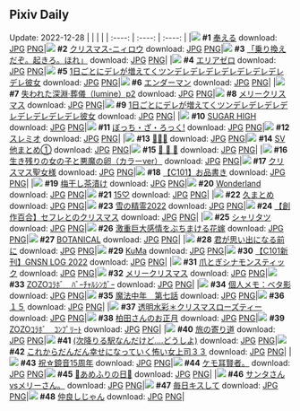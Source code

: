 ## Pixiv Daily
Update: 2022-12-28
|      |      |      |
| :----: | :----: | :----: |
|![](https://pixiv.microyu.workers.dev/c/240x480/img-master/img/2022/12/26/00/46/34/103922811_p0_master1200.jpg) **#1** [奉える](https://www.pixiv.net/artworks/103922811) download: [JPG](https://pixiv.microyu.workers.dev/img-original/img/2022/12/26/00/46/34/103922811_p0.jpg) [PNG](https://pixiv.microyu.workers.dev/img-original/img/2022/12/26/00/46/34/103922811_p0.png)|![](https://pixiv.microyu.workers.dev/c/240x480/img-master/img/2022/12/26/02/00/01/103924641_p0_master1200.jpg) **#2** [クリスマス-ニィロウ](https://www.pixiv.net/artworks/103924641) download: [JPG](https://pixiv.microyu.workers.dev/img-original/img/2022/12/26/02/00/01/103924641_p0.jpg) [PNG](https://pixiv.microyu.workers.dev/img-original/img/2022/12/26/02/00/01/103924641_p0.png)|![](https://pixiv.microyu.workers.dev/c/240x480/img-master/img/2022/12/26/08/04/51/103928760_p0_master1200.jpg) **#3** [「乗り換えだぞ。起きろ。ほれ」](https://www.pixiv.net/artworks/103928760) download: [JPG](https://pixiv.microyu.workers.dev/img-original/img/2022/12/26/08/04/51/103928760_p0.jpg) [PNG](https://pixiv.microyu.workers.dev/img-original/img/2022/12/26/08/04/51/103928760_p0.png)|
|![](https://pixiv.microyu.workers.dev/c/240x480/img-master/img/2022/12/26/00/00/15/103920629_p0_master1200.jpg) **#4** [エリアゼロ](https://www.pixiv.net/artworks/103920629) download: [JPG](https://pixiv.microyu.workers.dev/img-original/img/2022/12/26/00/00/15/103920629_p0.jpg) [PNG](https://pixiv.microyu.workers.dev/img-original/img/2022/12/26/00/00/15/103920629_p0.png)|![](https://pixiv.microyu.workers.dev/c/240x480/img-master/img/2022/12/26/00/00/32/103920718_p0_master1200.jpg) **#5** [1日ごとにデレが増えてくツンデレデレデレデレデレデレデレデレ彼女](https://www.pixiv.net/artworks/103920718) download: [JPG](https://pixiv.microyu.workers.dev/img-original/img/2022/12/26/00/00/32/103920718_p0.jpg) [PNG](https://pixiv.microyu.workers.dev/img-original/img/2022/12/26/00/00/32/103920718_p0.png)|![](https://pixiv.microyu.workers.dev/c/240x480/img-master/img/2022/12/26/00/00/31/103920710_p0_master1200.jpg) **#6** [エンダーマン](https://www.pixiv.net/artworks/103920710) download: [JPG](https://pixiv.microyu.workers.dev/img-original/img/2022/12/26/00/00/31/103920710_p0.jpg) [PNG](https://pixiv.microyu.workers.dev/img-original/img/2022/12/26/00/00/31/103920710_p0.png)|
|![](https://pixiv.microyu.workers.dev/c/240x480/img-master/img/2022/12/26/00/00/18/103920647_p0_master1200.jpg) **#7** [失われた深淵·葬儀（lumine）p2](https://www.pixiv.net/artworks/103920647) download: [JPG](https://pixiv.microyu.workers.dev/img-original/img/2022/12/26/00/00/18/103920647_p0.jpg) [PNG](https://pixiv.microyu.workers.dev/img-original/img/2022/12/26/00/00/18/103920647_p0.png)|![](https://pixiv.microyu.workers.dev/c/240x480/img-master/img/2022/12/26/01/26/38/103923935_p0_master1200.jpg) **#8** [メリークリスマス](https://www.pixiv.net/artworks/103923935) download: [JPG](https://pixiv.microyu.workers.dev/img-original/img/2022/12/26/01/26/38/103923935_p0.jpg) [PNG](https://pixiv.microyu.workers.dev/img-original/img/2022/12/26/01/26/38/103923935_p0.png)|![](https://pixiv.microyu.workers.dev/c/240x480/img-master/img/2022/12/27/00/00/39/103948804_p0_master1200.jpg) **#9** [1日ごとにデレが増えてくツンデレデレデレデレデレデレデレデレ彼女](https://www.pixiv.net/artworks/103948804) download: [JPG](https://pixiv.microyu.workers.dev/img-original/img/2022/12/27/00/00/39/103948804_p0.jpg) [PNG](https://pixiv.microyu.workers.dev/img-original/img/2022/12/27/00/00/39/103948804_p0.png)|
|![](https://pixiv.microyu.workers.dev/c/240x480/img-master/img/2022/12/26/00/00/13/103920618_p0_master1200.jpg) **#10** [SUGAR HIGH](https://www.pixiv.net/artworks/103920618) download: [JPG](https://pixiv.microyu.workers.dev/img-original/img/2022/12/26/00/00/13/103920618_p0.jpg) [PNG](https://pixiv.microyu.workers.dev/img-original/img/2022/12/26/00/00/13/103920618_p0.png)|![](https://pixiv.microyu.workers.dev/c/240x480/img-master/img/2022/12/26/12/22/14/103932155_p0_master1200.jpg) **#11** [ぼっち・ざ・ろっく!](https://www.pixiv.net/artworks/103932155) download: [JPG](https://pixiv.microyu.workers.dev/img-original/img/2022/12/26/12/22/14/103932155_p0.jpg) [PNG](https://pixiv.microyu.workers.dev/img-original/img/2022/12/26/12/22/14/103932155_p0.png)|![](https://pixiv.microyu.workers.dev/c/240x480/img-master/img/2022/12/26/00/17/57/103921716_p0_master1200.jpg) **#12** [スレミオ](https://www.pixiv.net/artworks/103921716) download: [JPG](https://pixiv.microyu.workers.dev/img-original/img/2022/12/26/00/17/57/103921716_p0.jpg) [PNG](https://pixiv.microyu.workers.dev/img-original/img/2022/12/26/00/17/57/103921716_p0.png)|
|![](https://pixiv.microyu.workers.dev/c/240x480/img-master/img/2022/12/27/00/00/11/103948670_p0_master1200.jpg) **#13** [💖💖💖](https://www.pixiv.net/artworks/103948670) download: [JPG](https://pixiv.microyu.workers.dev/img-original/img/2022/12/27/00/00/11/103948670_p0.jpg) [PNG](https://pixiv.microyu.workers.dev/img-original/img/2022/12/27/00/00/11/103948670_p0.png)|![](https://pixiv.microyu.workers.dev/c/240x480/img-master/img/2022/12/26/18/10/59/103938674_p0_master1200.jpg) **#14** [SV他まとめ①](https://www.pixiv.net/artworks/103938674) download: [JPG](https://pixiv.microyu.workers.dev/img-original/img/2022/12/26/18/10/59/103938674_p0.jpg) [PNG](https://pixiv.microyu.workers.dev/img-original/img/2022/12/26/18/10/59/103938674_p0.png)|![](https://pixiv.microyu.workers.dev/c/240x480/img-master/img/2022/12/26/00/00/16/103920635_p0_master1200.jpg) **#15** [🌟 🎀 🎄](https://www.pixiv.net/artworks/103920635) download: [JPG](https://pixiv.microyu.workers.dev/img-original/img/2022/12/26/00/00/16/103920635_p0.jpg) [PNG](https://pixiv.microyu.workers.dev/img-original/img/2022/12/26/00/00/16/103920635_p0.png)|
|![](https://pixiv.microyu.workers.dev/c/240x480/img-master/img/2022/12/26/12/26/38/103932274_p0_master1200.jpg) **#16** [生き残りの女の子と悪魔の卵（カラーver）](https://www.pixiv.net/artworks/103932274) download: [JPG](https://pixiv.microyu.workers.dev/img-original/img/2022/12/26/12/26/38/103932274_p0.jpg) [PNG](https://pixiv.microyu.workers.dev/img-original/img/2022/12/26/12/26/38/103932274_p0.png)|![](https://pixiv.microyu.workers.dev/c/240x480/img-master/img/2022/12/27/00/34/26/103950053_p0_master1200.jpg) **#17** [クリスマス聖女様](https://www.pixiv.net/artworks/103950053) download: [JPG](https://pixiv.microyu.workers.dev/img-original/img/2022/12/27/00/34/26/103950053_p0.jpg) [PNG](https://pixiv.microyu.workers.dev/img-original/img/2022/12/27/00/34/26/103950053_p0.png)|![](https://pixiv.microyu.workers.dev/c/240x480/img-master/img/2022/12/27/02/07/09/103952230_p0_master1200.jpg) **#18** [【C101】お品書き](https://www.pixiv.net/artworks/103952230) download: [JPG](https://pixiv.microyu.workers.dev/img-original/img/2022/12/27/02/07/09/103952230_p0.jpg) [PNG](https://pixiv.microyu.workers.dev/img-original/img/2022/12/27/02/07/09/103952230_p0.png)|
|![](https://pixiv.microyu.workers.dev/c/240x480/img-master/img/2022/12/26/20/30/02/103942158_p0_master1200.jpg) **#19** [梅干し茶漬け](https://www.pixiv.net/artworks/103942158) download: [JPG](https://pixiv.microyu.workers.dev/img-original/img/2022/12/26/20/30/02/103942158_p0.jpg) [PNG](https://pixiv.microyu.workers.dev/img-original/img/2022/12/26/20/30/02/103942158_p0.png)|![](https://pixiv.microyu.workers.dev/c/240x480/img-master/img/2022/12/26/00/00/23/103920676_p0_master1200.jpg) **#20** [Wonderland](https://www.pixiv.net/artworks/103920676) download: [JPG](https://pixiv.microyu.workers.dev/img-original/img/2022/12/26/00/00/23/103920676_p0.jpg) [PNG](https://pixiv.microyu.workers.dev/img-original/img/2022/12/26/00/00/23/103920676_p0.png)|![](https://pixiv.microyu.workers.dev/c/240x480/img-master/img/2022/12/27/01/18/47/103951224_p0_master1200.jpg) **#21** [15♡](https://www.pixiv.net/artworks/103951224) download: [JPG](https://pixiv.microyu.workers.dev/img-original/img/2022/12/27/01/18/47/103951224_p0.jpg) [PNG](https://pixiv.microyu.workers.dev/img-original/img/2022/12/27/01/18/47/103951224_p0.png)|
|![](https://pixiv.microyu.workers.dev/c/240x480/img-master/img/2022/12/27/17/55/55/103964916_p0_master1200.jpg) **#22** [久まとめ](https://www.pixiv.net/artworks/103964916) download: [JPG](https://pixiv.microyu.workers.dev/img-original/img/2022/12/27/17/55/55/103964916_p0.jpg) [PNG](https://pixiv.microyu.workers.dev/img-original/img/2022/12/27/17/55/55/103964916_p0.png)|![](https://pixiv.microyu.workers.dev/c/240x480/img-master/img/2022/12/26/00/00/27/103920697_p0_master1200.jpg) **#23** [雪の精霊2022](https://www.pixiv.net/artworks/103920697) download: [JPG](https://pixiv.microyu.workers.dev/img-original/img/2022/12/26/00/00/27/103920697_p0.jpg) [PNG](https://pixiv.microyu.workers.dev/img-original/img/2022/12/26/00/00/27/103920697_p0.png)|![](https://pixiv.microyu.workers.dev/c/240x480/img-master/img/2022/12/27/22/22/52/103971989_p0_master1200.jpg) **#24** [【創作百合】セフレとのクリスマス](https://www.pixiv.net/artworks/103971989) download: [JPG](https://pixiv.microyu.workers.dev/img-original/img/2022/12/27/22/22/52/103971989_p0.jpg) [PNG](https://pixiv.microyu.workers.dev/img-original/img/2022/12/27/22/22/52/103971989_p0.png)|
|![](https://pixiv.microyu.workers.dev/c/240x480/img-master/img/2022/12/27/01/39/45/103951708_p0_master1200.jpg) **#25** [シャリタツ](https://www.pixiv.net/artworks/103951708) download: [JPG](https://pixiv.microyu.workers.dev/img-original/img/2022/12/27/01/39/45/103951708_p0.jpg) [PNG](https://pixiv.microyu.workers.dev/img-original/img/2022/12/27/01/39/45/103951708_p0.png)|![](https://pixiv.microyu.workers.dev/c/240x480/img-master/img/2022/12/26/00/18/13/103921723_p0_master1200.jpg) **#26** [激重巨大感情をぶちまける花嫁](https://www.pixiv.net/artworks/103921723) download: [JPG](https://pixiv.microyu.workers.dev/img-original/img/2022/12/26/00/18/13/103921723_p0.jpg) [PNG](https://pixiv.microyu.workers.dev/img-original/img/2022/12/26/00/18/13/103921723_p0.png)|![](https://pixiv.microyu.workers.dev/c/240x480/img-master/img/2022/12/27/00/00/19/103948710_p0_master1200.jpg) **#27** [BOTANICAL](https://www.pixiv.net/artworks/103948710) download: [JPG](https://pixiv.microyu.workers.dev/img-original/img/2022/12/27/00/00/19/103948710_p0.jpg) [PNG](https://pixiv.microyu.workers.dev/img-original/img/2022/12/27/00/00/19/103948710_p0.png)|
|![](https://pixiv.microyu.workers.dev/c/240x480/img-master/img/2022/12/26/00/00/07/103920571_p0_master1200.jpg) **#28** [君が思い出になる前に](https://www.pixiv.net/artworks/103920571) download: [JPG](https://pixiv.microyu.workers.dev/img-original/img/2022/12/26/00/00/07/103920571_p0.jpg) [PNG](https://pixiv.microyu.workers.dev/img-original/img/2022/12/26/00/00/07/103920571_p0.png)|![](https://pixiv.microyu.workers.dev/c/240x480/img-master/img/2022/12/27/17/15/01/103964099_p0_master1200.jpg) **#29** [KuMa](https://www.pixiv.net/artworks/103964099) download: [JPG](https://pixiv.microyu.workers.dev/img-original/img/2022/12/27/17/15/01/103964099_p0.jpg) [PNG](https://pixiv.microyu.workers.dev/img-original/img/2022/12/27/17/15/01/103964099_p0.png)|![](https://pixiv.microyu.workers.dev/c/240x480/img-master/img/2022/12/27/00/07/48/103949203_p0_master1200.jpg) **#30** [【C101新刊】GNSN LOG 2022](https://www.pixiv.net/artworks/103949203) download: [JPG](https://pixiv.microyu.workers.dev/img-original/img/2022/12/27/00/07/48/103949203_p0.jpg) [PNG](https://pixiv.microyu.workers.dev/img-original/img/2022/12/27/00/07/48/103949203_p0.png)|
|![](https://pixiv.microyu.workers.dev/c/240x480/img-master/img/2022/12/27/20/30/01/103968650_p0_master1200.jpg) **#31** [爪とぎシナモンスティック](https://www.pixiv.net/artworks/103968650) download: [JPG](https://pixiv.microyu.workers.dev/img-original/img/2022/12/27/20/30/01/103968650_p0.jpg) [PNG](https://pixiv.microyu.workers.dev/img-original/img/2022/12/27/20/30/01/103968650_p0.png)|![](https://pixiv.microyu.workers.dev/c/240x480/img-master/img/2022/12/26/01/29/51/103924021_p0_master1200.jpg) **#32** [メリークリスマス](https://www.pixiv.net/artworks/103924021) download: [JPG](https://pixiv.microyu.workers.dev/img-original/img/2022/12/26/01/29/51/103924021_p0.jpg) [PNG](https://pixiv.microyu.workers.dev/img-original/img/2022/12/26/01/29/51/103924021_p0.png)|![](https://pixiv.microyu.workers.dev/c/240x480/img-master/img/2022/12/26/18/46/28/103939435_p0_master1200.jpg) **#33** [ZOZOｺﾗﾎﾞ　ﾊﾞｰﾁｬﾙｼﾝｶﾞｰ](https://www.pixiv.net/artworks/103939435) download: [JPG](https://pixiv.microyu.workers.dev/img-original/img/2022/12/26/18/46/28/103939435_p0.jpg) [PNG](https://pixiv.microyu.workers.dev/img-original/img/2022/12/26/18/46/28/103939435_p0.png)|
|![](https://pixiv.microyu.workers.dev/c/240x480/img-master/img/2022/12/27/08/00/03/103955938_p0_master1200.jpg) **#34** [個人メモ：ベタ影](https://www.pixiv.net/artworks/103955938) download: [JPG](https://pixiv.microyu.workers.dev/img-original/img/2022/12/27/08/00/03/103955938_p0.jpg) [PNG](https://pixiv.microyu.workers.dev/img-original/img/2022/12/27/08/00/03/103955938_p0.png)|![](https://pixiv.microyu.workers.dev/c/240x480/img-master/img/2022/12/26/02/58/58/103925659_p0_master1200.jpg) **#35** [魔法中年　第七話](https://www.pixiv.net/artworks/103925659) download: [JPG](https://pixiv.microyu.workers.dev/img-original/img/2022/12/26/02/58/58/103925659_p0.jpg) [PNG](https://pixiv.microyu.workers.dev/img-original/img/2022/12/26/02/58/58/103925659_p0.png)|![](https://pixiv.microyu.workers.dev/c/240x480/img-master/img/2022/12/27/02/00/00/103952099_p0_master1200.jpg) **#36** [１５](https://www.pixiv.net/artworks/103952099) download: [JPG](https://pixiv.microyu.workers.dev/img-original/img/2022/12/27/02/00/00/103952099_p0.jpg) [PNG](https://pixiv.microyu.workers.dev/img-original/img/2022/12/27/02/00/00/103952099_p0.png)|
|![](https://pixiv.microyu.workers.dev/c/240x480/img-master/img/2022/12/26/00/01/35/103920879_p0_master1200.jpg) **#37** [透明水彩＊クリスマスローズティー](https://www.pixiv.net/artworks/103920879) download: [JPG](https://pixiv.microyu.workers.dev/img-original/img/2022/12/26/00/01/35/103920879_p0.jpg) [PNG](https://pixiv.microyu.workers.dev/img-original/img/2022/12/26/00/01/35/103920879_p0.png)|![](https://pixiv.microyu.workers.dev/c/240x480/img-master/img/2022/12/26/22/05/43/103945106_p0_master1200.jpg) **#38** [柏田さんのお正月](https://www.pixiv.net/artworks/103945106) download: [JPG](https://pixiv.microyu.workers.dev/img-original/img/2022/12/26/22/05/43/103945106_p0.jpg) [PNG](https://pixiv.microyu.workers.dev/img-original/img/2022/12/26/22/05/43/103945106_p0.png)|![](https://pixiv.microyu.workers.dev/c/240x480/img-master/img/2022/12/27/18/23/37/103965558_p0_master1200.jpg) **#39** [ZOZOｺﾗﾎﾞ　ｺﾝﾌﾟﾘｰﾄ](https://www.pixiv.net/artworks/103965558) download: [JPG](https://pixiv.microyu.workers.dev/img-original/img/2022/12/27/18/23/37/103965558_p0.jpg) [PNG](https://pixiv.microyu.workers.dev/img-original/img/2022/12/27/18/23/37/103965558_p0.png)|
|![](https://pixiv.microyu.workers.dev/c/240x480/img-master/img/2022/12/26/00/31/05/103922263_p0_master1200.jpg) **#40** [旅の寄り道](https://www.pixiv.net/artworks/103922263) download: [JPG](https://pixiv.microyu.workers.dev/img-original/img/2022/12/26/00/31/05/103922263_p0.jpg) [PNG](https://pixiv.microyu.workers.dev/img-original/img/2022/12/26/00/31/05/103922263_p0.png)|![](https://pixiv.microyu.workers.dev/c/240x480/img-master/img/2022/12/26/17/05/04/103937074_p0_master1200.jpg) **#41** [(次降りる駅なんだけど….どうしよ)](https://www.pixiv.net/artworks/103937074) download: [JPG](https://pixiv.microyu.workers.dev/img-original/img/2022/12/26/17/05/04/103937074_p0.jpg) [PNG](https://pixiv.microyu.workers.dev/img-original/img/2022/12/26/17/05/04/103937074_p0.png)|![](https://pixiv.microyu.workers.dev/c/240x480/img-master/img/2022/12/26/17/37/20/103937818_p0_master1200.jpg) **#42** [これからだんだん幸せになっていく怖い女上司３３](https://www.pixiv.net/artworks/103937818) download: [JPG](https://pixiv.microyu.workers.dev/img-original/img/2022/12/26/17/37/20/103937818_p0.jpg) [PNG](https://pixiv.microyu.workers.dev/img-original/img/2022/12/26/17/37/20/103937818_p0.png)|
|![](https://pixiv.microyu.workers.dev/c/240x480/img-master/img/2022/12/27/12/07/19/103959098_p0_master1200.jpg) **#43** [祝☆鏡音15周年](https://www.pixiv.net/artworks/103959098) download: [JPG](https://pixiv.microyu.workers.dev/img-original/img/2022/12/27/12/07/19/103959098_p0.jpg) [PNG](https://pixiv.microyu.workers.dev/img-original/img/2022/12/27/12/07/19/103959098_p0.png)|![](https://pixiv.microyu.workers.dev/c/240x480/img-master/img/2022/12/26/09/17/27/103929415_p0_master1200.jpg) **#44** [ケモ耳賢者。](https://www.pixiv.net/artworks/103929415) download: [JPG](https://pixiv.microyu.workers.dev/img-original/img/2022/12/26/09/17/27/103929415_p0.jpg) [PNG](https://pixiv.microyu.workers.dev/img-original/img/2022/12/26/09/17/27/103929415_p0.png)|![](https://pixiv.microyu.workers.dev/c/240x480/img-master/img/2022/12/26/00/02/15/103920937_p0_master1200.jpg) **#45** [🍬あめふりの日🍭](https://www.pixiv.net/artworks/103920937) download: [JPG](https://pixiv.microyu.workers.dev/img-original/img/2022/12/26/00/02/15/103920937_p0.jpg) [PNG](https://pixiv.microyu.workers.dev/img-original/img/2022/12/26/00/02/15/103920937_p0.png)|
|![](https://pixiv.microyu.workers.dev/c/240x480/img-master/img/2022/12/26/12/44/06/103931935_p0_master1200.jpg) **#46** [サンタさんvsメリーさん。](https://www.pixiv.net/artworks/103931935) download: [JPG](https://pixiv.microyu.workers.dev/img-original/img/2022/12/26/12/44/06/103931935_p0.jpg) [PNG](https://pixiv.microyu.workers.dev/img-original/img/2022/12/26/12/44/06/103931935_p0.png)|![](https://pixiv.microyu.workers.dev/c/240x480/img-master/img/2022/12/26/15/45/29/103935749_p0_master1200.jpg) **#47** [毎日キスして](https://www.pixiv.net/artworks/103935749) download: [JPG](https://pixiv.microyu.workers.dev/img-original/img/2022/12/26/15/45/29/103935749_p0.jpg) [PNG](https://pixiv.microyu.workers.dev/img-original/img/2022/12/26/15/45/29/103935749_p0.png)|![](https://pixiv.microyu.workers.dev/c/240x480/img-master/img/2022/12/26/21/00/07/103943112_p0_master1200.jpg) **#48** [仲良しじゃん](https://www.pixiv.net/artworks/103943112) download: [JPG](https://pixiv.microyu.workers.dev/img-original/img/2022/12/26/21/00/07/103943112_p0.jpg) [PNG](https://pixiv.microyu.workers.dev/img-original/img/2022/12/26/21/00/07/103943112_p0.png)|
